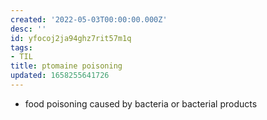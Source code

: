 ```yaml
---
created: '2022-05-03T00:00:00.000Z'
desc: ''
id: yfocoj2ja94ghz7rit57m1q
tags:
- TIL
title: ptomaine poisoning
updated: 1658255641726
---
```

   
   
- food poisoning caused by bacteria or bacterial products